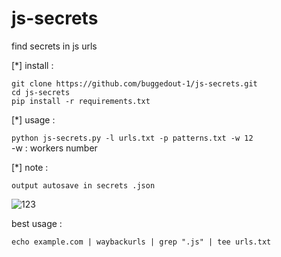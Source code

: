 # js-secrets
find secrets in js urls

[*] install : 

`git clone https://github.com/buggedout-1/js-secrets.git`  
`cd js-secrets`  
`pip install -r requirements.txt`

[*] usage   :

`python js-secrets.py -l urls.txt -p patterns.txt -w 12`  
-w : workers number

[*] note    :  

`output autosave in secrets .json`

![123](https://github.com/user-attachments/assets/2c056294-60a9-4336-a6eb-74c60d306dbb)


best usage :

`echo example.com | waybackurls | grep ".js" | tee urls.txt`




